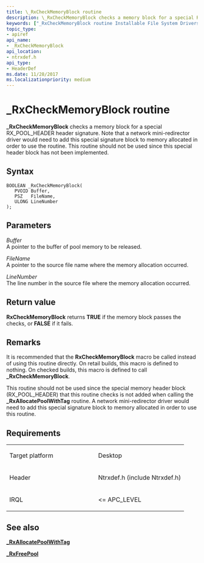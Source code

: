 ```yaml
---
title: \_RxCheckMemoryBlock routine
description: \_RxCheckMemoryBlock checks a memory block for a special RX\_POOL\_HEADER header signature.
keywords: ["_RxCheckMemoryBlock routine Installable File System Drivers"]
topic_type:
- apiref
api_name:
- _RxCheckMemoryBlock
api_location:
- ntrxdef.h
api_type:
- HeaderDef
ms.date: 11/28/2017
ms.localizationpriority: medium
---
```


# \_RxCheckMemoryBlock routine


**\_RxCheckMemoryBlock** checks a memory block for a special RX\_POOL\_HEADER header signature. Note that a network mini-redirector driver would need to add this special signature block to memory allocated in order to use the routine. This routine should not be used since this special header block has not been implemented.

## Syntax

```ManagedCPlusPlus
BOOLEAN _RxCheckMemoryBlock(
   PVOID Buffer,
   PSZ   FileName,
   ULONG LineNumber
);
```

## Parameters

*Buffer*   
A pointer to the buffer of pool memory to be released.

*FileName*   
A pointer to the source file name where the memory allocation occurred.

*LineNumber*   
The line number in the source file where the memory allocation occurred.

## Return value

**RxCheckMemoryBlock** returns **TRUE** if the memory block passes the checks, or **FALSE** if it fails.

## Remarks

It is recommended that the **RxCheckMemoryBlock** macro be called instead of using this routine directly. On retail builds, this macro is defined to nothing. On checked builds, this macro is defined to call **\_RxCheckMemoryBlock**.

This routine should not be used since the special memory header block (RX\_POOL\_HEADER) that this routine checks is not added when calling the **\_RxAllocatePoolWithTag** routine. A network mini-redirector driver would need to add this special signature block to memory allocated in order to use this routine.

## Requirements

<table>
<colgroup>
<col width="50%" />
<col width="50%" />
</colgroup>
<tbody>
<tr class="odd">
<td align="left"><p>Target platform</p></td>
<td align="left">Desktop</td>
</tr>
<tr class="even">
<td align="left"><p>Header</p></td>
<td align="left">Ntrxdef.h (include Ntrxdef.h)</td>
</tr>
<tr class="odd">
<td align="left"><p>IRQL</p></td>
<td align="left"><p>&lt;= APC_LEVEL</p></td>
</tr>
</tbody>
</table>

## See also


[**\_RxAllocatePoolWithTag**](-rxallocatepoolwithtag.md)

[**\_RxFreePool**](-rxfreepool.md)

 

 






